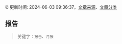 :alarm_clock: 更新时间: 2024-06-03 09:36:37。[文章来源](/README.md)、[文章分类](/TAGS.md)

## 报告


> 关键字：`报告`、`月报`



